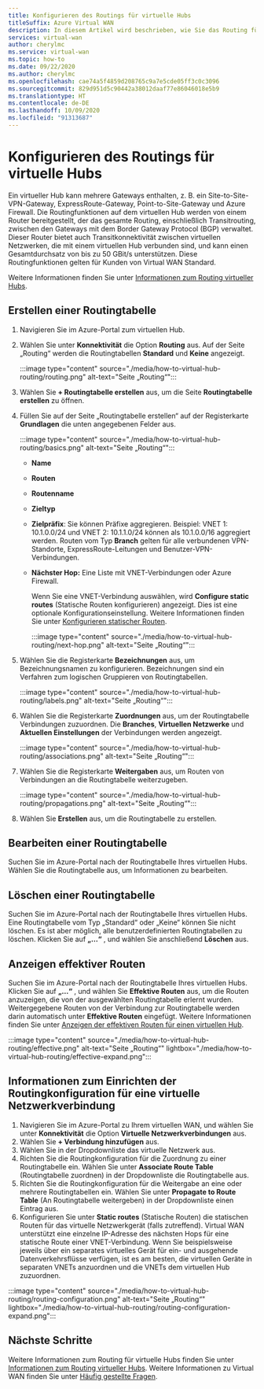 ```yaml
---
title: Konfigurieren des Routings für virtuelle Hubs
titleSuffix: Azure Virtual WAN
description: In diesem Artikel wird beschrieben, wie Sie das Routing für virtuelle Hubs konfigurieren.
services: virtual-wan
author: cherylmc
ms.service: virtual-wan
ms.topic: how-to
ms.date: 09/22/2020
ms.author: cherylmc
ms.openlocfilehash: cae74a5f4859d208765c9a7e5cde05ff3c0c3096
ms.sourcegitcommit: 829d951d5c90442a38012daaf77e86046018e5b9
ms.translationtype: HT
ms.contentlocale: de-DE
ms.lasthandoff: 10/09/2020
ms.locfileid: "91313687"
---
```

# <a name="how-to-configure-virtual-hub-routing"></a>Konfigurieren des Routings für virtuelle Hubs

Ein virtueller Hub kann mehrere Gateways enthalten, z. B. ein Site-to-Site-VPN-Gateway, ExpressRoute-Gateway, Point-to-Site-Gateway und Azure Firewall. Die Routingfunktionen auf dem virtuellen Hub werden von einem Router bereitgestellt, der das gesamte Routing, einschließlich Transitrouting, zwischen den Gateways mit dem Border Gateway Protocol (BGP) verwaltet. Dieser Router bietet auch Transitkonnektivität zwischen virtuellen Netzwerken, die mit einem virtuellen Hub verbunden sind, und kann einen Gesamtdurchsatz von bis zu 50 GBit/s unterstützen. Diese Routingfunktionen gelten für Kunden von Virtual WAN Standard.

Weitere Informationen finden Sie unter [Informationen zum Routing virtueller Hubs](about-virtual-hub-routing.md).

## <a name="create-a-route-table"></a><a name="create-table"></a>Erstellen einer Routingtabelle

1. Navigieren Sie im Azure-Portal zum virtuellen Hub.
2. Wählen Sie unter **Konnektivität** die Option **Routing** aus. Auf der Seite „Routing“ werden die Routingtabellen **Standard** und **Keine** angezeigt.

   :::image type="content" source="./media/how-to-virtual-hub-routing/routing.png" alt-text="Seite „Routing“":::
3. Wählen Sie **+ Routingtabelle erstellen** aus, um die Seite **Routingtabelle erstellen** zu öffnen.
4. Füllen Sie auf der Seite „Routingtabelle erstellen“ auf der Registerkarte **Grundlagen** die unten angegebenen Felder aus.

   :::image type="content" source="./media/how-to-virtual-hub-routing/basics.png" alt-text="Seite „Routing“":::

   * **Name**
   * **Routen**
   * **Routenname**
   * **Zieltyp**
   * **Zielpräfix**: Sie können Präfixe aggregieren. Beispiel: VNET 1: 10.1.0.0/24 und VNET 2: 10.1.1.0/24 können als 10.1.0.0/16 aggregiert werden. Routen vom Typ **Branch** gelten für alle verbundenen VPN-Standorte, ExpressRoute-Leitungen und Benutzer-VPN-Verbindungen.
   * **Nächster Hop:** Eine Liste mit VNET-Verbindungen oder Azure Firewall.

     Wenn Sie eine VNET-Verbindung auswählen, wird **Configure static routes** (Statische Routen konfigurieren) angezeigt. Dies ist eine optionale Konfigurationseinstellung. Weitere Informationen finden Sie unter [Konfigurieren statischer Routen](about-virtual-hub-routing.md#static).

      :::image type="content" source="./media/how-to-virtual-hub-routing/next-hop.png" alt-text="Seite „Routing“":::

5. Wählen Sie die Registerkarte **Bezeichnungen** aus, um Bezeichnungsnamen zu konfigurieren. Bezeichnungen sind ein Verfahren zum logischen Gruppieren von Routingtabellen.

    :::image type="content" source="./media/how-to-virtual-hub-routing/labels.png" alt-text="Seite „Routing“":::

6. Wählen Sie die Registerkarte **Zuordnungen** aus, um der Routingtabelle Verbindungen zuzuordnen.
Die **Branches**, **Virtuellen Netzwerke** und **Aktuellen Einstellungen** der Verbindungen werden angezeigt.

    :::image type="content" source="./media/how-to-virtual-hub-routing/associations.png" alt-text="Seite „Routing“":::

7. Wählen Sie die Registerkarte **Weitergaben** aus, um Routen von Verbindungen an die Routingtabelle weiterzugeben.

    :::image type="content" source="./media/how-to-virtual-hub-routing/propagations.png" alt-text="Seite „Routing“":::

8. Wählen Sie **Erstellen** aus, um die Routingtabelle zu erstellen.

## <a name="to-edit-a-route-table"></a><a name="edit-table"></a>Bearbeiten einer Routingtabelle

Suchen Sie im Azure-Portal nach der Routingtabelle Ihres virtuellen Hubs. Wählen Sie die Routingtabelle aus, um Informationen zu bearbeiten.

## <a name="to-delete-a-route-table"></a><a name="delete-table"></a>Löschen einer Routingtabelle

Suchen Sie im Azure-Portal nach der Routingtabelle Ihres virtuellen Hubs. Eine Routingtabelle vom Typ „Standard“ oder „Keine“ können Sie nicht löschen. Es ist aber möglich, alle benutzerdefinierten Routingtabellen zu löschen. Klicken Sie auf **„…“** , und wählen Sie anschließend **Löschen** aus.

## <a name="to-view-effective-routes"></a><a name="view-routes"></a>Anzeigen effektiver Routen

Suchen Sie im Azure-Portal nach der Routingtabelle Ihres virtuellen Hubs. Klicken Sie auf **„…“** , und wählen Sie **Effektive Routen** aus, um die Routen anzuzeigen, die von der ausgewählten Routingtabelle erlernt wurden. Weitergegebene Routen von der Verbindung zur Routingtabelle werden darin automatisch unter **Effektive Routen** eingefügt. Weitere Informationen finden Sie unter [Anzeigen der effektiven Routen für einen virtuellen Hub](effective-routes-virtual-hub.md).

:::image type="content" source="./media/how-to-virtual-hub-routing/effective.png" alt-text="Seite „Routing“" lightbox="./media/how-to-virtual-hub-routing/effective-expand.png":::

## <a name="to-set-up-routing-configuration-for-a-virtual-network-connection"></a><a name="routing-configuration"></a>Informationen zum Einrichten der Routingkonfiguration für eine virtuelle Netzwerkverbindung

1. Navigieren Sie im Azure-Portal zu Ihrem virtuellen WAN, und wählen Sie unter **Konnektivität** die Option **Virtuelle Netzwerkverbindungen** aus.
1. Wählen Sie **+ Verbindung hinzufügen** aus.
1. Wählen Sie in der Dropdownliste das virtuelle Netzwerk aus.
1. Richten Sie die Routingkonfiguration für die Zuordnung zu einer Routingtabelle ein. Wählen Sie unter **Associate Route Table** (Routingtabelle zuordnen) in der Dropdownliste die Routingtabelle aus.
1. Richten Sie die Routingkonfiguration für die Weitergabe an eine oder mehrere Routingtabellen ein. Wählen Sie unter **Propagate to Route Table** (An Routingtabelle weitergeben) in der Dropdownliste einen Eintrag aus.
1. Konfigurieren Sie unter **Static routes** (Statische Routen) die statischen Routen für das virtuelle Netzwerkgerät (falls zutreffend). Virtual WAN unterstützt eine einzelne IP-Adresse des nächsten Hops für eine statische Route einer VNET-Verbindung. Wenn Sie beispielsweise jeweils über ein separates virtuelles Gerät für ein- und ausgehende Datenverkehrsflüsse verfügen, ist es am besten, die virtuellen Geräte in separaten VNETs anzuordnen und die VNETs dem virtuellen Hub zuzuordnen.


:::image type="content" source="./media/how-to-virtual-hub-routing/routing-configuration.png" alt-text="Seite „Routing“" lightbox="./media/how-to-virtual-hub-routing/routing-configuration-expand.png":::

## <a name="next-steps"></a>Nächste Schritte

Weitere Informationen zum Routing für virtuelle Hubs finden Sie unter [Informationen zum Routing virtueller Hubs](about-virtual-hub-routing.md).
Weitere Informationen zu Virtual WAN finden Sie unter [Häufig gestellte Fragen](virtual-wan-faq.md).
